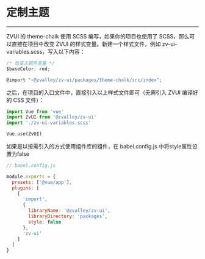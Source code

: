 # 定制主题
<!-- {.md} -->

---

<!-- {.md} -->
ZVUI 的 theme-chalk 使用 SCSS 编写，如果你的项目也使用了 SCSS，那么可以直接在项目中改变 ZVUI 的样式变量。新建一个样式文件，例如 zv-ui-variables.scss，写入以下内容：

```js
/* 改变主题色变量 */
$baseColor: red;

@import "~@zvalley/zv-ui/packages/theme-chalk/src/index";
```

之后，在项目的入口文件中，直接引入以上样式文件即可（无需引入 ZVUI 编译好的 CSS 文件）：

```js
import Vue from 'vue'
import ZvUI from '@zvalley/zv-ui'
import './zv-ui-variables.scss'

Vue.use(ZvUI)
```

如果是以按需引入的方式使用组件库的组件，在 babel.config.js 中将style属性设置为false

```js
// babel.config.js

module.exports = {
  presets: ['@vue/app'],
  plugins: [
    [
      'import',
      {
        libraryName: '@zvalley/zv-ui',
        libraryDirectory: 'packages',
        style: false
      },
      'zv-ui'
    ]
  ]
}
```